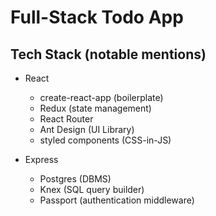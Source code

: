# Full-Stack Todo App

## Tech Stack (notable mentions)

- React

  - create-react-app (boilerplate)
  - Redux (state management)
  - React Router
  - Ant Design (UI Library)
  - styled components (CSS-in-JS)

- Express
  - Postgres (DBMS)
  - Knex (SQL query builder)
  - Passport (authentication middleware)
